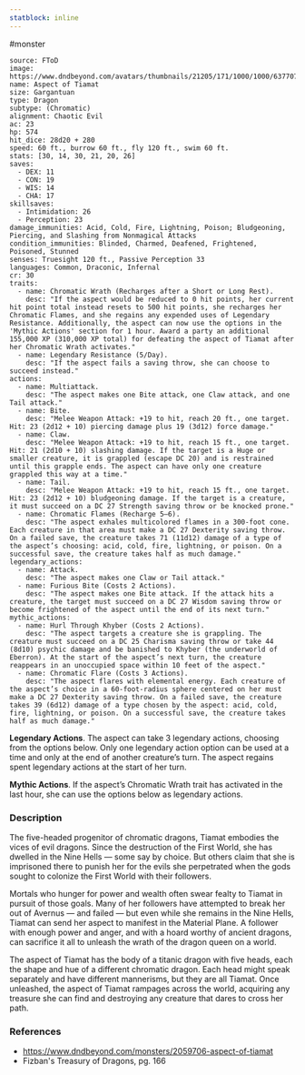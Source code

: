 ```yaml
---
statblock: inline
---
```

 #monster 

```statblock
source: FToD
image: https://www.dndbeyond.com/avatars/thumbnails/21205/171/1000/1000/637707682379066721.jpeg
name: Aspect of Tiamat
size: Gargantuan
type: Dragon
subtype: (Chromatic)
alignment: Chaotic Evil
ac: 23
hp: 574
hit_dice: 28d20 + 280
speed: 60 ft., burrow 60 ft., fly 120 ft., swim 60 ft.
stats: [30, 14, 30, 21, 20, 26]
saves:
  - DEX: 11
  - CON: 19
  - WIS: 14
  - CHA: 17
skillsaves:
  - Intimidation: 26
  - Perception: 23
damage_immunities: Acid, Cold, Fire, Lightning, Poison; Bludgeoning, Piercing, and Slashing from Nonmagical Attacks
condition_immunities: Blinded, Charmed, Deafened, Frightened, Poisoned, Stunned
senses: Truesight 120 ft., Passive Perception 33
languages: Common, Draconic, Infernal
cr: 30
traits:
  - name: Chromatic Wrath (Recharges after a Short or Long Rest).
    desc: "If the aspect would be reduced to 0 hit points, her current hit point total instead resets to 500 hit points, she recharges her Chromatic Flames, and she regains any expended uses of Legendary Resistance. Additionally, the aspect can now use the options in the 'Mythic Actions' section for 1 hour. Award a party an additional 155,000 XP (310,000 XP total) for defeating the aspect of Tiamat after her Chromatic Wrath activates."
  - name: Legendary Resistance (5/Day).
    desc: "If the aspect fails a saving throw, she can choose to succeed instead."
actions:
  - name: Multiattack.
    desc: "The aspect makes one Bite attack, one Claw attack, and one Tail attack."
  - name: Bite.
    desc: "Melee Weapon Attack: +19 to hit, reach 20 ft., one target. Hit: 23 (2d12 + 10) piercing damage plus 19 (3d12) force damage."
  - name: Claw.
    desc: "Melee Weapon Attack: +19 to hit, reach 15 ft., one target. Hit: 21 (2d10 + 10) slashing damage. If the target is a Huge or smaller creature, it is grappled (escape DC 20) and is restrained until this grapple ends. The aspect can have only one creature grappled this way at a time."
  - name: Tail.
    desc: "Melee Weapon Attack: +19 to hit, reach 15 ft., one target. Hit: 23 (2d12 + 10) bludgeoning damage. If the target is a creature, it must succeed on a DC 27 Strength saving throw or be knocked prone."
  - name: Chromatic Flames (Recharge 5–6).
    desc: "The aspect exhales multicolored flames in a 300-foot cone. Each creature in that area must make a DC 27 Dexterity saving throw. On a failed save, the creature takes 71 (11d12) damage of a type of the aspect’s choosing: acid, cold, fire, lightning, or poison. On a successful save, the creature takes half as much damage."
legendary_actions:
  - name: Attack.
    desc: "The aspect makes one Claw or Tail attack."
  - name: Furious Bite (Costs 2 Actions).
    desc: "The aspect makes one Bite attack. If the attack hits a creature, the target must succeed on a DC 27 Wisdom saving throw or become frightened of the aspect until the end of its next turn."
mythic_actions:
  - name: Hurl Through Khyber (Costs 2 Actions).
    desc: "The aspect targets a creature she is grappling. The creature must succeed on a DC 25 Charisma saving throw or take 44 (8d10) psychic damage and be banished to Khyber (the underworld of Eberron). At the start of the aspect’s next turn, the creature reappears in an unoccupied space within 10 feet of the aspect."
  - name: Chromatic Flare (Costs 3 Actions).
    desc: "The aspect flares with elemental energy. Each creature of the aspect’s choice in a 60-foot-radius sphere centered on her must make a DC 27 Dexterity saving throw. On a failed save, the creature takes 39 (6d12) damage of a type chosen by the aspect: acid, cold, fire, lightning, or poison. On a successful save, the creature takes half as much damage."
```

**Legendary Actions**. The aspect can take 3 legendary actions, choosing from the options below. Only one legendary action option can be used at a time and only at the end of another creature’s turn. The aspect regains spent legendary actions at the start of her turn.

**Mythic Actions**. If the aspect’s Chromatic Wrath trait has activated in the last hour, she can use the options below as legendary actions.

### Description

The five-headed progenitor of chromatic dragons, Tiamat embodies the vices of evil dragons. Since the destruction of the First World, she has dwelled in the Nine Hells — some say by choice. But others claim that she is imprisoned there to punish her for the evils she perpetrated when the gods sought to colonize the First World with their followers.

Mortals who hunger for power and wealth often swear fealty to Tiamat in pursuit of those goals. Many of her followers have attempted to break her out of Avernus — and failed — but even while she remains in the Nine Hells, Tiamat can send her aspect to manifest in the Material Plane. A follower with enough power and anger, and with a hoard worthy of ancient dragons, can sacrifice it all to unleash the wrath of the dragon queen on a world.

The aspect of Tiamat has the body of a titanic dragon with five heads, each the shape and hue of a different chromatic dragon. Each head might speak separately and have different mannerisms, but they are all Tiamat. Once unleashed, the aspect of Tiamat rampages across the world, acquiring any treasure she can find and destroying any creature that dares to cross her path.

### References

* https://www.dndbeyond.com/monsters/2059706-aspect-of-tiamat
* Fizban's Treasury of Dragons, pg. 166
